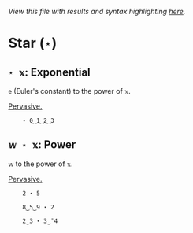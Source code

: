 *View this file with results and syntax highlighting [here](https://mlochbaum.github.io/BQN/help/exponential_power.html).*

# Star (`⋆`)

## `⋆ 𝕩`: Exponential

`e` (Euler's constant) to the power of `𝕩`.

[Pervasive.](../doc/arithmetic.md#pervasion)

        ⋆ 0‿1‿2‿3



## `𝕨 ⋆ 𝕩`: Power

`𝕨` to the power of `𝕩`.

[Pervasive.](../doc/arithmetic.md#pervasion)

        2 ⋆ 5

        8‿5‿9 ⋆ 2

        2‿3 ⋆ 3‿¯4

